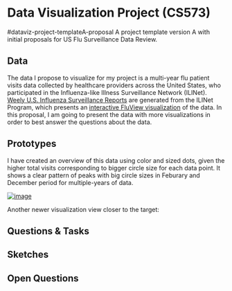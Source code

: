 
# Data Visualization Project (CS573)
#dataviz-project-templateA-proposal
A project template version A with initial proposals for US Flu Surveillance Data Review. 

## Data

The data I propose to visualize for my project is a multi-year flu patient visits data collected by healthcare providers across the United States, who participated in the Influenza-like Illness Surveillance Network (ILINet). 
[Weely U.S. Influenza Surveillance Reports](https://www.cdc.gov/flu/weekly/index.htm#ILIMap) are generated from the ILINet Program, which presents an [interactive FluView visualization](https://gis.cdc.gov/grasp/fluview/fluportaldashboard.html) of the data. 
In this proposal, I am going to present the data with more visualizations in order to best answer the questions about the data. 

## Prototypes

I have created an overview of this data using color and sized dots, given the higher total visits corresponding to bigger circle size for each data point. It shows a clear pattern of peaks with big circle sizes in Feburary and December period for multiple-years of data. 

[![image](https://user-images.githubusercontent.com/26355743/65399943-6d932d80-dd8d-11e9-9db8-9b305f729e50.png)](https://beta.vizhub.com/yuzhang21/53e4bb9a916a407cba5aa0a72e8ef17d)

Another newer visualization view closer to the target:


## Questions & Tasks

## Sketches

## Open Questions

